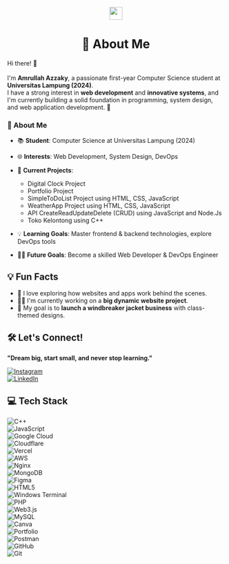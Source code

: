 <p align="center">
  <img src="https://media.giphy.com/media/hvRJCLFzcasrR4ia7z/giphy.gif" width="30px">
</p>

<h1 align="center">💫 About Me</h1>

Hi there! 👋<br><br>I'm **Amrullah Azzaky**, a passionate first-year Computer Science student at **Universitas Lampung (2024)**.  
I have a strong interest in **web development** and **innovative systems**, and I'm currently building a solid foundation in programming, system design, and web application development. 🚀  

### 🚀 About Me  

- 📚 **Student**: Computer Science at Universitas Lampung (2024)  
- 🌐 **Interests**: Web Development, System Design, DevOps  
- 📝 **Current Projects**:  
  - Digital Clock Project  
  - Portfolio Project  
  - SimpleToDoList Project using HTML, CSS, JavaScript
  - WeatherApp Project using HTML, CSS, JavaScript
  - API CreateReadUpdateDelete (CRUD) using JavaScript and Node.Js
  - Toko Kelontong using C++  

- 💡 **Learning Goals**: Master frontend & backend technologies, explore DevOps tools  
- 👨‍💻 **Future Goals**: Become a skilled Web Developer & DevOps Engineer  

<h2>💡 Fun Facts</h2>

- 🌟 I love exploring how websites and apps work behind the scenes.  
- 👨‍💻 I'm currently working on a **big dynamic website project**.  
- 🚀 My goal is to **launch a windbreaker jacket business** with class-themed designs.  

<h2>🛠️ Let's Connect!</h2>

**"Dream big, start small, and never stop learning."**  

[![Instagram](https://img.shields.io/badge/Instagram-%23E4405F.svg?logo=Instagram&logoColor=white)](https://www.instagram.com/amr.ullah_azzaky/#)  
[![LinkedIn](https://img.shields.io/badge/LinkedIn-%230077B5.svg?logo=linkedin&logoColor=white)](https://www.linkedin.com/in/amrullah-azzaky-5b9685326/)  

<h2>💻 Tech Stack</h2>

![C++](https://img.shields.io/badge/c++-%2300599C.svg?style=for-the-badge&logo=c%2B%2B&logoColor=white)  
![JavaScript](https://img.shields.io/badge/javascript-%23323330.svg?style=for-the-badge&logo=javascript&logoColor=%23F7DF1E)  
![Google Cloud](https://img.shields.io/badge/GoogleCloud-%234285F4.svg?style=for-the-badge&logo=google-cloud&logoColor=white)  
![Cloudflare](https://img.shields.io/badge/Cloudflare-F38020?style=for-the-badge&logo=Cloudflare&logoColor=white)  
![Vercel](https://img.shields.io/badge/vercel-%23000000.svg?style=for-the-badge&logo=vercel&logoColor=white)  
![AWS](https://img.shields.io/badge/AWS-%23FF9900.svg?style=for-the-badge&logo=amazon-aws&logoColor=white)  
![Nginx](https://img.shields.io/badge/nginx-%23009639.svg?style=for-the-badge&logo=nginx&logoColor=white)  
![MongoDB](https://img.shields.io/badge/MongoDB-%234ea94b.svg?style=for-the-badge&logo=mongodb&logoColor=white)  
![Figma](https://img.shields.io/badge/figma-%23F24E1E.svg?style=for-the-badge&logo=figma&logoColor=white)  
![HTML5](https://img.shields.io/badge/html5-%23E34F26.svg?style=for-the-badge&logo=html5&logoColor=white)  
![Windows Terminal](https://img.shields.io/badge/Windows%20Terminal-%234D4D4D.svg?style=for-the-badge&logo=windows-terminal&logoColor=white)  
![PHP](https://img.shields.io/badge/php-%23777BB4.svg?style=for-the-badge&logo=php&logoColor=white)  
![Web3.js](https://img.shields.io/badge/web3.js-F16822?style=for-the-badge&logo=web3.js&logoColor=white)  
![MySQL](https://img.shields.io/badge/mysql-4479A1.svg?style=for-the-badge&logo=mysql&logoColor=white)  
![Canva](https://img.shields.io/badge/Canva-%2300C4CC.svg?style=for-the-badge&logo=Canva&logoColor=white)  
![Portfolio](https://img.shields.io/badge/Portfolio-%23000000.svg?style=for-the-badge&logo=firefox&logoColor=#FF7139)  
![Postman](https://img.shields.io/badge/Postman-FF6C37?style=for-the-badge&logo=postman&logoColor=white)  
![GitHub](https://img.shields.io/badge/github-%23121011.svg?style=for-the-badge&logo=github&logoColor=white)  
![Git](https://img.shields.io/badge/git-%23F05033.svg?style=for-the-badge&logo=git&logoColor=white)  

